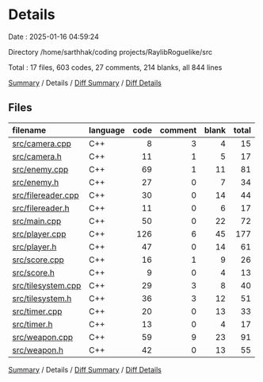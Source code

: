 # Details

Date : 2025-01-16 04:59:24

Directory /home/sarthhak/coding projects/RaylibRoguelike/src

Total : 17 files,  603 codes, 27 comments, 214 blanks, all 844 lines

[Summary](results.md) / Details / [Diff Summary](diff.md) / [Diff Details](diff-details.md)

## Files
| filename | language | code | comment | blank | total |
| :--- | :--- | ---: | ---: | ---: | ---: |
| [src/camera.cpp](/src/camera.cpp) | C++ | 8 | 3 | 4 | 15 |
| [src/camera.h](/src/camera.h) | C++ | 11 | 1 | 5 | 17 |
| [src/enemy.cpp](/src/enemy.cpp) | C++ | 69 | 1 | 11 | 81 |
| [src/enemy.h](/src/enemy.h) | C++ | 27 | 0 | 7 | 34 |
| [src/filereader.cpp](/src/filereader.cpp) | C++ | 30 | 0 | 14 | 44 |
| [src/filereader.h](/src/filereader.h) | C++ | 11 | 0 | 6 | 17 |
| [src/main.cpp](/src/main.cpp) | C++ | 50 | 0 | 22 | 72 |
| [src/player.cpp](/src/player.cpp) | C++ | 126 | 6 | 45 | 177 |
| [src/player.h](/src/player.h) | C++ | 47 | 0 | 14 | 61 |
| [src/score.cpp](/src/score.cpp) | C++ | 16 | 1 | 9 | 26 |
| [src/score.h](/src/score.h) | C++ | 9 | 0 | 4 | 13 |
| [src/tilesystem.cpp](/src/tilesystem.cpp) | C++ | 29 | 3 | 8 | 40 |
| [src/tilesystem.h](/src/tilesystem.h) | C++ | 36 | 3 | 12 | 51 |
| [src/timer.cpp](/src/timer.cpp) | C++ | 20 | 0 | 13 | 33 |
| [src/timer.h](/src/timer.h) | C++ | 13 | 0 | 4 | 17 |
| [src/weapon.cpp](/src/weapon.cpp) | C++ | 59 | 9 | 23 | 91 |
| [src/weapon.h](/src/weapon.h) | C++ | 42 | 0 | 13 | 55 |

[Summary](results.md) / Details / [Diff Summary](diff.md) / [Diff Details](diff-details.md)